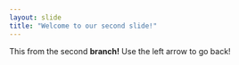 ```yaml
---
layout: slide
title: "Welcome to our second slide!"
---
```

This from the second **branch!**
Use the left arrow to go back!
